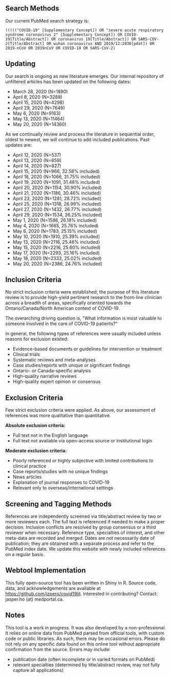 ## Search Methods
Our current PubMed search strategy is:

```
((((("COVID-19" [Supplementary Concept]) OR "severe acute respiratory syndrome coronavirus 2" [Supplementary Concept]) OR COVID-19[Title/Abstract]) OR coronavirus 19[Title/Abstract]) OR SARS-COV-2[Title/Abstract] OR wuhan coronavirus AND 2019/12:2030[pdat]) OR 2019-nCoV OR 2019nCoV OR COVID-19 OR SARS-CoV-2)
```

## Updating

Our search is ongoing as new literature emerges. Our internal repository of unfiltered articles has been updated on the following dates:

- March 28, 2020 (N=1890)
- April 8, 2020 (N=3288)
- April 15, 2020 (N=4298)
- April 29, 2020 (N=7649)
- May 6, 2020 (N=9163)
- May 13, 2020 (N=11464)
- May 20, 2020 (N=14360)

As we continually review and process the literature in sequential order, oldest to newest, we will continue to add included publications. Past updates are:

- April 12, 2020 (N=537)
- April 13, 2020 (N=659)
- April 14, 2020 (N=827)
- April 15, 2020 (N=966, 32.58% included)
- April 18, 2020 (N=1066, 31.75% included)
- April 19, 2020 (N=1091, 31.48% included)
- April 20, 2020 (N=1154, 30.90% included)
- April 21, 2020 (N=1186, 30.46% included)
- April 23, 2020 (N=1281, 28.72% included)
- April 25, 2020 (N=1318, 26.99% included)
- April 27, 2020 (N=1432, 26.77% included)
- April 29, 2020 (N=1534, 26.25% included)
- May 1, 2020 (N=1586, 26.18% included)
- May 4, 2020 (N=1665, 25.76% included)
- May 6, 2020 (N=1783, 25.15% included)
- May 10, 2020 (N=1910, 25.39% included)
- May 13, 2020 (N=2116, 25.46% included)
- May 15, 2020 (N=2216, 25.60% included)
- May 17, 2020 (N=2293, 25.16% included)
- May 18, 2020 (N=2333, 25.02% included)
- May 20, 2020 (N=2386, 24.76% included)

## Inclusion Criteria
No strict inclusion criteria were established; the purpose of this literature review is to provide high-yield pertinent research to the front-line clinician across a breadth of areas, specifically oriented towards the Ontario/Canada/North American context of COVID-19.

The overarching driving question is, "What information is most valuable to someone involved in the care of COVID-19 patients?"

In general, the following types of references were usually included unless reasons for exclusion existed:

- Evidence-based documents or guidelines for intervention or treatment
- Clinical trials
- Systematic reviews and meta-analyses
- Case studies/reports with unique or significant findings
- Ontario- or Canada-specific analysis
- High-quality narrative reviews
- High-quality expert opinion or consensus


## Exclusion Criteria
Few strict exclusion criteria were applied. As above, our assessment of references was more qualitative than quantitative.

**Absolute exclusion criteria:** 

 - Full text not in the English language  
 - Full text not available via open-access source or institutional login

**Moderate exclusion criteria:**  

 - Poorly referenced or highly subjective with limited contributions to clinical practice
 - Case reports/studies with no unique findings
 - News articles
 - Explanation of journal responses to COVID-19
 - Relevant only to overseas/international settings

## Screening and Tagging Methods
References are independently screened via title/abstract review by two or more reviewers each. The full text is referenced if needed to make a proper decision.
Inclusion conflicts are resolved by group consensus or a third reviewer when necessary.
Reference type, specialties of interest, and other meta-data are recorded and merged.
Dates are not necessarily date of publication; they are obtained with a separate process and refer to the PubMed index date.
We update this website with newly included references on a regular basis.

## Webtool Implementation
This fully open-source tool has been written in Shiny in R. Source code, data, and acknowledgements are available at https://github.com/jzpero/covid19lit. Interested in contributing? Contact: jasper.ho (at) medportal.ca.

## Notes
This tool is a work in progress. It was also developed by a non-professional. It relies on online data from PubMed parsed from official tools, with custom code or public libraries. As such, there may be occasional errors. Please do not rely on any specific data found on this online tool without appropriate confirmation from the source. Errors may include:

- publication date (often incomplete or in varied formats on PubMed)
- relevant specialties (determined by title/abstract review, may not fully capture all applications)
